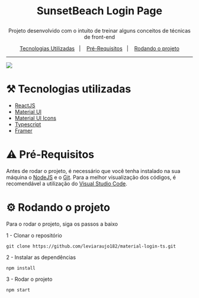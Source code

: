 # <p align="center">SunsetBeach Login Page</p>
<p align="center"> Projeto desenvolvido com o intuito de treinar alguns conceitos de técnicas de front-end </p>
<p align="center">
  <a href="#hammer_and_pick-tecnologias-utilizadas">Tecnologias Utilizadas</a>&nbsp;&nbsp;&nbsp;|&nbsp;&nbsp;&nbsp;
  <a href="#warning-pré-requisitos">Pré-Requisitos</a>&nbsp;&nbsp;&nbsp;|&nbsp;&nbsp;&nbsp;
  <a href="#gear-rodando-o-projeto">Rodando o projeto</a>
</p>

---

<p>
  <img src="https://i.imgur.com/5Suy7ut.png" />
</p>

# :hammer_and_pick: Tecnologias utilizadas 
- [ReactJS](https://pt-br.reactjs.org/)
- [Material UI](https://material-ui.com/)
- [Material UI Icons](https://material-ui.com/pt/components/icons/)
- [Typescript](https://www.typescriptlang.org/)
- [Framer](https://www.framer.com/motion/)

# :warning: Pré-Requisitos
Antes de rodar o projeto, é necessário que você tenha instalado na sua máquina o [NodeJS](https://nodejs.org/en/) e o [Git](https://git-scm.com/downloads). Para a melhor visualização dos códigos, é recomendável a utilização do [Visual Studio Code](https://code.visualstudio.com/).

# :gear: Rodando o projeto
Para o rodar o projeto, siga os passos a baixo

1 - Clonar o repositório
```
git clone https://github.com/leviaraujo182/material-login-ts.git
```

2 - Instalar as dependências
```
npm install
```

3 - Rodar o projeto
```
npm start
```
